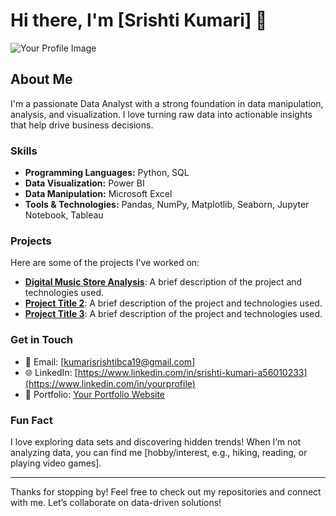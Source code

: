 # Hi there, I'm [Srishti Kumari] 👋

![Your Profile Image](https://via.placeholder.com/150) <!-- Replace with your image URL -->

## About Me

I'm a passionate Data Analyst with a strong foundation in data manipulation, analysis, and visualization. I love turning raw data into actionable insights that help drive business decisions.

### Skills

- **Programming Languages:** Python, SQL
- **Data Visualization:** Power BI
- **Data Manipulation:** Microsoft Excel
- **Tools & Technologies:** Pandas, NumPy, Matplotlib, Seaborn, Jupyter Notebook, Tableau

### Projects

Here are some of the projects I've worked on:

- **[Digital Music Store Analysis](link-to-your-project)**: A brief description of the project and technologies used.
- **[Project Title 2](link-to-your-project)**: A brief description of the project and technologies used.
- **[Project Title 3](link-to-your-project)**: A brief description of the project and technologies used.

### Get in Touch

- 📧 Email: [kumarisrishtibca19@gmail.com]
- 🌐 LinkedIn: [https://www.linkedin.com/in/srishti-kumari-a56010233](https://www.linkedin.com/in/yourprofile)
- 💼 Portfolio: [Your Portfolio Website](https://yourportfolio.com)

### Fun Fact

I love exploring data sets and discovering hidden trends! When I’m not analyzing data, you can find me [hobby/interest, e.g., hiking, reading, or playing video games].

---

Thanks for stopping by! Feel free to check out my repositories and connect with me. Let’s collaborate on data-driven solutions!
